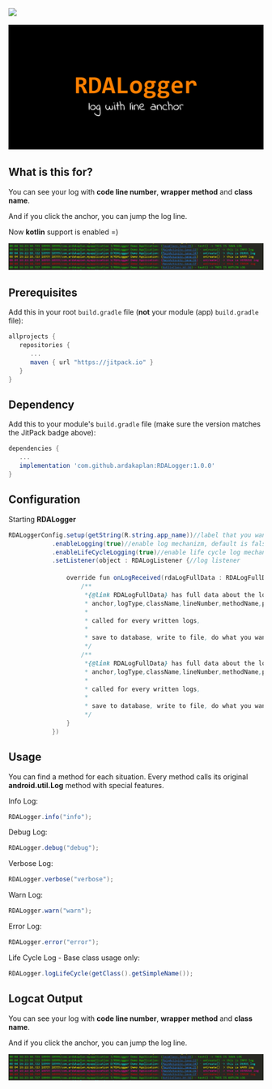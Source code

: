 [![](https://jitpack.io/v/ardakaplan/RDALogger.svg)](https://jitpack.io/#ardakaplan/RDALogger)



<img src="https://raw.githubusercontent.com/ardakaplan/RDALogger/master/images/image.png">  

## What is this for?
You can see your log with **code line number**, **wrapper method** and **class name**.

And if you click the anchor, you can jump the log line.

Now **kotlin** support is enabled =)

<img src="https://raw.githubusercontent.com/ardakaplan/RDALogger/master/images/output.png">  

## Prerequisites

Add this in your root `build.gradle` file (**not** your module (app) `build.gradle` file):

```gradle  
allprojects {  
   repositories {  
      ...  
      maven { url "https://jitpack.io" }  
   }  
}  
``` 

## Dependency

Add this to your module's `build.gradle` file (make sure the version matches the JitPack badge above):

```gradle  
dependencies {  
   ...  
   implementation 'com.github.ardakaplan:RDALogger:1.0.0'
}
```

## Configuration

Starting **RDALogger**

```java
RDALoggerConfig.setup(getString(R.string.app_name))//label that you want to see in logcat (ex. application name)
            .enableLogging(true)//enable log mechanizm, default is false
            .enableLifeCycleLogging(true)//enable life cycle log mechanizm, default is false
            .setListener(object : RDALogListener {//log listener

                override fun onLogReceived(rdaLogFullData : RDALogFullData) {
                    /**
                     *{@link RDALogFullData} has full data about the log,
                     * anchor,logType,className,lineNumber,methodName,pureLog
                     *
                     * called for every written logs,
                     *
                     * save to database, write to file, do what you want with this full log item
                     */
                    /**
                     *{@link RDALogFullData} has full data about the log,
                     * anchor,logType,className,lineNumber,methodName,pureLog
                     *
                     * called for every written logs,
                     *
                     * save to database, write to file, do what you want with this full log item
                     */
                }
            })
```

## Usage

You can find a method for each situation. Every method calls its original **android.util.Log** method with special features.

Info Log:

``` java
RDALogger.info("info");
```
Debug Log:

``` java
RDALogger.debug("debug");
```
Verbose Log:

``` java
RDALogger.verbose("verbose");
```
Warn Log:

``` java
RDALogger.warn("warn");
```
Error Log:

``` java
RDALogger.error("error");
```

Life Cycle Log - Base class usage only:

``` java
RDALogger.logLifeCycle(getClass().getSimpleName());
```  

## Logcat Output
You can see your log with **code line number**, **wrapper method** and **class name**.

And if you click the anchor, you can jump the log line.

<img src="https://raw.githubusercontent.com/ardakaplan/RDALogger/master/images/output.png">  
